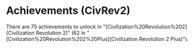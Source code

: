 # Achievements (CivRev2)

There are 75 achievements to unlock in "[Civilization%20Revolution%202](Civilization Revolution 2)" (62 in "[Civilization%20Revolution%202%20Plus](Civilization Revolution 2 Plus)").